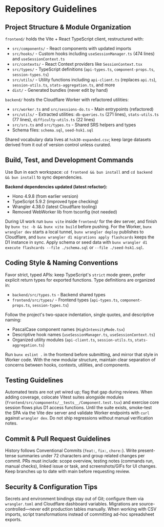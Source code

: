 # Repository Guidelines

## Project Structure & Module Organization
`frontend/` holds the Vite + React TypeScript client, restructured with:
- `src/components/` - React components with updated imports
- `src/hooks/` - Custom hooks including `useSessionManager.ts` (474 lines) and `useSessionContext.ts`
- `src/contexts/` - React Context providers like `SessionContext.tsx`
- `src/types/` - TypeScript definitions (`api-types.ts`, `component-props.ts`, `session-types.ts`)
- `src/utils/` - Utility functions including `api-client.ts` (replaces `api.ts`), `session-utils.ts`, `stats-aggregation.ts`, and more
- `dist/` - Generated bundles (never edit by hand)

`backend/` hosts the Cloudflare Worker with refactored utilities:
- `src/worker.ts` and `src/sessions-do.ts` - Main entrypoints (refactored)
- `src/utils/` - Extracted utilities: `db-queries.ts` (271 lines), `stats-utils.ts` (77 lines), `difficulty-utils.ts` (22 lines)
- `src/srs.ts` and `src/types.ts` - Shared SRS helpers and types
- Schema files: `schema.sql`, `seed-hsk1.sql`

Shared vocabulary data lives at `hsk30-expanded.csv`; keep large datasets derived from it out of version control unless curated.

## Build, Test, and Development Commands
Use Bun in each workspace: `cd frontend && bun install` and `cd backend && bun install` to sync dependencies.

**Backend dependencies updated (latest refactor):**
- Hono 4.9.8 (from earlier version)
- TypeScript 5.9.2 (improved type checking)
- Wrangler 4.38.0 (latest Cloudflare tooling)
- Removed WebWorker lib from tsconfig (not needed)

During UI work run `bunx vite` inside `frontend/` for the dev server, and finish by `bunx tsc -b && bunx vite build` before pushing. For the Worker, `bunx wrangler dev` starts a local tunnel, `bunx wrangler deploy` publishes to Cloudflare, and `bunx wrangler d1 migrations apply flashcards` keeps the D1 instance in sync. Apply schema or seed data with `bunx wrangler d1 execute flashcards --file ./schema.sql` or `--file ./seed-hsk1.sql`.

## Coding Style & Naming Conventions
Favor strict, typed APIs: keep TypeScript's `strict` mode green, prefer explicit return types for exported functions. Type definitions are organized in:
- `backend/src/types.ts` - Backend shared types
- `frontend/src/types/` - Frontend types (`api-types.ts`, `component-props.ts`, `session-types.ts`)

Follow the project's two-space indentation, single quotes, and descriptive naming:
- PascalCase component names (`HighIntensityMode.tsx`)
- Descriptive hook names (`useSessionManager.ts`, `useSessionContext.ts`)
- Organized utility modules (`api-client.ts`, `session-utils.ts`, `stats-aggregation.ts`)

Run `bunx eslint .` in the frontend before submitting, and mirror that style in Worker code. With the new modular structure, maintain clear separation of concerns between hooks, contexts, utilities, and components.

## Testing Guidelines
Automated tests are not yet wired up; flag that gap during reviews. When adding coverage, colocate Vitest suites alongside modules (`frontend/src/components/__tests__/Component.test.tsx`) and exercise core session flows plus D1 access functions. Until the suite exists, smoke-test the SPA via the Vite dev server and validate Worker endpoints with `curl` against `wrangler dev`. Do not ship regressions without manual verification notes.

## Commit & Pull Request Guidelines
History follows Conventional Commits (`feat:`, `fix:`, `chore:`). Write present-tense summaries under 72 characters and group related changes per commit. PRs must include: scope overview, testing notes (commands run, manual checks), linked issue or task, and screenshots/GIFs for UI changes. Keep branches up to date with main before requesting review.

## Security & Configuration Tips
Secrets and environment bindings stay out of Git; configure them via `wrangler.toml` and Cloudflare dashboard variables. Migrations are source-controlled—never edit production tables manually. When working with CSV imports, script transformations instead of committing ad-hoc spreadsheet exports.
